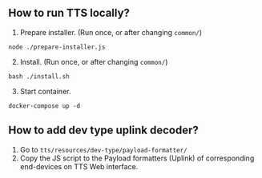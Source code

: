 ## How to run TTS locally?
1. Prepare installer. (Run once, or after changing `common/`)
```
node ./prepare-installer.js
```
2. Install. (Run once, or after changing `common/`)
```
bash ./install.sh
```
3. Start container.
```
docker-compose up -d
```

## How to add dev type uplink decoder?
1. Go to `tts/resources/dev-type/payload-formatter/`
2. Copy the JS script to the Payload formatters (Uplink) of corresponding end-devices on TTS Web interface.
